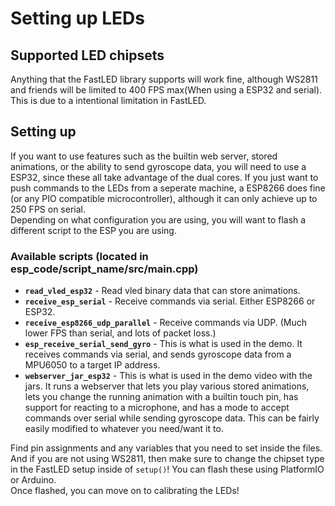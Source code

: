 # Setting up LEDs
## Supported LED chipsets
Anything that the FastLED library supports will work fine, although WS2811 and friends will be limited to 400 FPS max(When using a ESP32 and serial). This is due to a intentional limitation in FastLED.
## Setting up 
If you want to use features such as the builtin web server, stored animations, or the ability to send gyroscope data, you will need to use a ESP32, since these all take advantage of the dual cores. If you just want to push commands to the LEDs from a seperate machine, a ESP8266 does fine (or any PIO compatible microcontroller), although it can only achieve up to 250 FPS on serial.  
Depending on what configuration you are using, you will want to flash a different script to the ESP you are using.  
### Available scripts (located in esp_code/script_name/src/main.cpp)
 - **`read_vled_esp32`** - Read vled binary data that can store animations.  
 - **`receive_esp_serial`** - Receive commands via serial. Either ESP8266 or ESP32.  
 - **`receive_esp8266_udp_parallel`** - Receive commands via UDP. (Much lower FPS than serial, and lots of packet loss.)  
 - **`esp_receive_serial_send_gyro`** - This is what is used in the demo. It receives commands via serial, and sends gyroscope data from a MPU6050 to a target IP address.  
 - **`webserver_jar_esp32`** - This is what is used in the demo video with the jars. It runs a webserver that lets you play various stored animations, lets you change the running animation with a builtin touch pin, has support for reacting to a microphone, and has a mode to accept commands over serial while sending gyroscope data. This can be fairly easily modified to whatever you need/want it to.

Find pin assignments and any variables that you need to set inside the files. And if you are not using WS2811, then make sure to change the chipset type in the FastLED setup inside of `setup()`!
You can flash these using PlatformIO or Arduino.  
Once flashed, you can move on to calibrating the LEDs!
